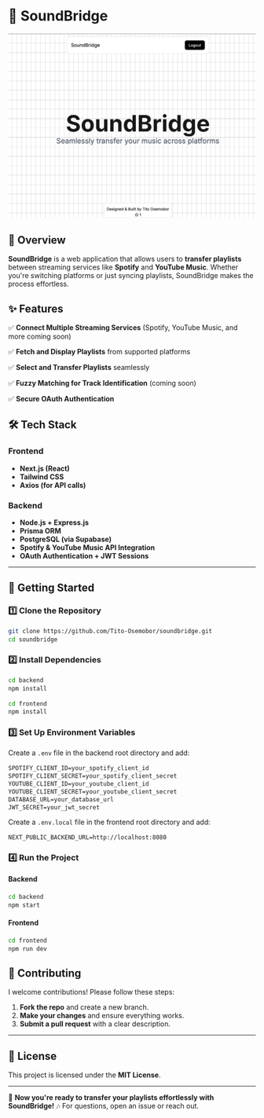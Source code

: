 # 🎵 SoundBridge
<img src="./assets/homepage.png" alt="SoundBridge Homepage"/>

## 📌 Overview
**SoundBridge** is a web application that allows users to **transfer playlists** between streaming services like **Spotify** and **YouTube Music**. Whether you're switching platforms or just syncing playlists, SoundBridge makes the process effortless.

## ✨ Features
✅ **Connect Multiple Streaming Services** (Spotify, YouTube Music, and more coming soon)

✅ **Fetch and Display Playlists** from supported platforms

✅ **Select and Transfer Playlists** seamlessly

✅ **Fuzzy Matching for Track Identification** (coming soon)

✅ **Secure OAuth Authentication**

## 🛠️ Tech Stack
### **Frontend**
- **Next.js (React)**
- **Tailwind CSS**
- **Axios (for API calls)**

### **Backend**
- **Node.js + Express.js**
- **Prisma ORM**
- **PostgreSQL (via Supabase)**
- **Spotify & YouTube Music API Integration**
- **OAuth Authentication + JWT Sessions**

---

## 🚀 **Getting Started**
### 1️⃣ **Clone the Repository**
```bash
git clone https://github.com/Tito-Osemobor/soundbridge.git
cd soundbridge
```

### 2️⃣ **Install Dependencies**
```bash
cd backend
npm install
```

```bash
cd frontend
npm install
```

### 3️⃣ **Set Up Environment Variables**
Create a `.env` file in the backend root directory and add:
```env
SPOTIFY_CLIENT_ID=your_spotify_client_id
SPOTIFY_CLIENT_SECRET=your_spotify_client_secret
YOUTUBE_CLIENT_ID=your_youtube_client_id
YOUTUBE_CLIENT_SECRET=your_youtube_client_secret
DATABASE_URL=your_database_url
JWT_SECRET=your_jwt_secret
```

Create a `.env.local` file in the frontend root directory and add:
```env
NEXT_PUBLIC_BACKEND_URL=http://localhost:8080
```

### 4️⃣ **Run the Project**
#### **Backend**
```bash
cd backend
npm start
```
#### **Frontend**
```bash
cd frontend
npm run dev
```

## 🤝 **Contributing**
I welcome contributions! Please follow these steps:
1. **Fork the repo** and create a new branch.
2. **Make your changes** and ensure everything works.
3. **Submit a pull request** with a clear description.

---

## 📜 **License**
This project is licensed under the **MIT License**.

---

🚀 **Now you're ready to transfer your playlists effortlessly with SoundBridge!** 🎶
For questions, open an issue or reach out.
